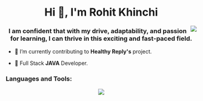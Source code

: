 <h1 align="center">Hi 👋, I'm Rohit Khinchi  </h1>

<img align='right' src="https://github-readme-stats.vercel.app/api/top-langs/?username=Rohit4224&layout=compact"/>

<h3 align="center">I am confident that with my drive, adaptability, and passion for learning, I can thrive in this exciting and fast-paced field.</h3>


- 🔭 I’m currently contributing to **Healthy Reply's** project.

- 🌱 Full Stack **JAVA** Developer.

<p align="left">
</p>

<h3 align="left">Languages and Tools:</h3>
<p align="center">
  <a href="https://skillicons.dev">
    <img src="https://skillicons.dev/icons?i=java,c,html,css,js,linux,bash,bootstrap,express,nodejs,mysql,mongodb,vscode,git,github,discord,eclipse,vim"/>
  </a>
</p>
